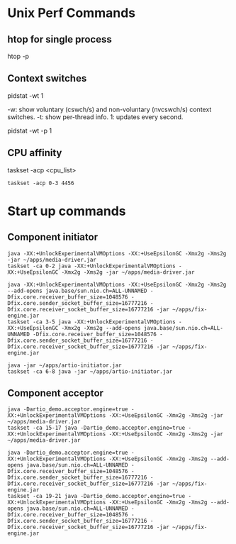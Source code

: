 # Unix Perf Commands

## htop for single process
htop -p <pid>

## Context switches

pidstat -wt 1

-w: show voluntary (cswch/s) and non-voluntary (nvcswch/s) context switches.
-t: show per-thread info.
1: updates every second.

pidstat -wt -p <pid> 1

## CPU affinity

taskset -acp <cpu_list> <pid>

```shell
taskset -acp 0-3 4456
```

# Start up commands

## Component initiator

```shell
java -XX:+UnlockExperimentalVMOptions -XX:+UseEpsilonGC -Xmx2g -Xms2g -jar ~/apps/media-driver.jar
taskset -ca 0-2 java -XX:+UnlockExperimentalVMOptions -XX:+UseEpsilonGC -Xmx2g -Xms2g -jar ~/apps/media-driver.jar
```

```shell
java -XX:+UnlockExperimentalVMOptions -XX:+UseEpsilonGC -Xmx2g -Xms2g --add-opens java.base/sun.nio.ch=ALL-UNNAMED -Dfix.core.receiver_buffer_size=1048576 -Dfix.core.sender_socket_buffer_size=16777216 -Dfix.core.receiver_socket_buffer_size=16777216 -jar ~/apps/fix-engine.jar
taskset -ca 3-5 java -XX:+UnlockExperimentalVMOptions -XX:+UseEpsilonGC -Xmx2g -Xms2g --add-opens java.base/sun.nio.ch=ALL-UNNAMED -Dfix.core.receiver_buffer_size=1048576 -Dfix.core.sender_socket_buffer_size=16777216 -Dfix.core.receiver_socket_buffer_size=16777216 -jar ~/apps/fix-engine.jar
```

```shell
java -jar ~/apps/artio-initiator.jar
taskset -ca 6-8 java -jar ~/apps/artio-initiator.jar
```


## Component acceptor

```shell
java -Dartio_demo.acceptor.engine=true -XX:+UnlockExperimentalVMOptions -XX:+UseEpsilonGC -Xmx2g -Xms2g -jar ~/apps/media-driver.jar
taskset -ca 15-17 java -Dartio_demo.acceptor.engine=true -XX:+UnlockExperimentalVMOptions -XX:+UseEpsilonGC -Xmx2g -Xms2g -jar ~/apps/media-driver.jar
```

```shell
java -Dartio_demo.acceptor.engine=true -XX:+UnlockExperimentalVMOptions -XX:+UseEpsilonGC -Xmx2g -Xms2g --add-opens java.base/sun.nio.ch=ALL-UNNAMED -Dfix.core.receiver_buffer_size=1048576 -Dfix.core.sender_socket_buffer_size=16777216 -Dfix.core.receiver_socket_buffer_size=16777216 -jar ~/apps/fix-engine.jar
taskset -ca 19-21 java -Dartio_demo.acceptor.engine=true -XX:+UnlockExperimentalVMOptions -XX:+UseEpsilonGC -Xmx2g -Xms2g --add-opens java.base/sun.nio.ch=ALL-UNNAMED -Dfix.core.receiver_buffer_size=1048576 -Dfix.core.sender_socket_buffer_size=16777216 -Dfix.core.receiver_socket_buffer_size=16777216 -jar ~/apps/fix-engine.jar
```

 

